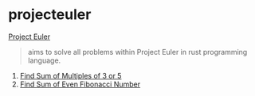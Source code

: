 # projecteuler
[Project Euler](https://projecteuler.net/)
> aims to solve all problems within Project Euler in rust programming language.

1. [Find Sum of Multiples of 3 or 5](id_1_multiples_of_3_or_5/)
2. [Find Sum of Even Fibonacci Number](id_2_even_fibonacci_numbers/)